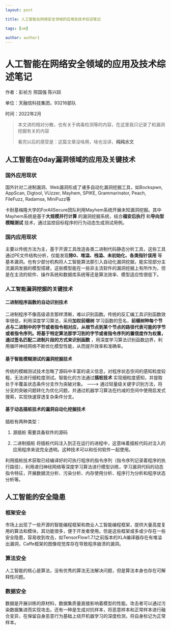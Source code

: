 ```yaml
---
layout: post

title: 人工智能在网络安全领域的应用及技术综述笔记

tags: [vm]

author: author1
---
```




# 人工智能在网络安全领域的应用及技术综述笔记

作者：彭祯方 邢国强 陈兴跃

单位：天融信科技集团，93216部队

时间：2022年2月

> 本文讲的相对分散，也有关于病毒检测等的内容，在这里我只记录了和漏洞挖掘有关的内容
>
> 看完以后的感受是：这篇文章没啥用，啥也没讲，**纯纯水文**

## 人工智能在0day漏洞领域的应用及关键技术

### 国外应用现状

国外针对二进制漏洞、Web漏洞形成了诸多自动化漏洞挖掘工具，如Bockspwn, AppScan, Digtool, VUzzer, Mayhem, SPIKE, Grammarinator, Peach, FileFuzz, Radamsa, MiniFuzz等

卡耐基梅隆大学的ForAllSecure团队利用Mayhem系统开展未知漏洞挖掘。其中Mayhem系统是基于**大规模并行计算** 的漏洞挖掘系统，结合**福安后执行** 和**导向型模糊测试** 技术，通过监控目标程序的行为动态生成测试用例。

### 国内应用现状

主要以传统方法为主，基于开源工具改造各类二进制代码静态分析工具，这些工具通过PE文件结构分析，仅能发现**除0、堆溢、栈溢、未初始化、各类指针误用** 等基本漏洞。也有少部分机构将人工智能算法那引入自动化漏洞挖掘，能实现部分主流漏洞发掘的模型搭建，这些模型能在一些非主流软件的漏洞挖掘上有所作为，但是在主流的软件、操作系统和数据库系统等还是算法效率、模型适应性很低下。

### 人工智能漏洞挖掘的关键技术

#### 二进制程序函数的自动识别技术

二进制程序不像高级语言那样清晰，难以识别函数。传统的反汇编工具识别函数效率很低，利用深度学习算法，采用**加权前缀树** 学习函数的签名，**前缀树种每个节点与二进制中的字节或者指令相对应，从根节点到某个节点的路径代表可能的字节或者指令序列。将基于特定算法那学习到的字节或者指令序列的置信度作为权重，通过签名匹配二进制片段的方式来识别函数** ，用深度学习算法识别函数边界，利用循环神经网络不断优化模型性能，从而提升效率和准确率。

#### 基于智能模糊测试的漏洞挖掘技术

传统的模糊测试技术忽略了源码中丰富的语义信息，对程序状态空间的感知粒度较粗，无法进行细粒度测试。智能化的方法通过**插桩技术** 实现细粒度感知，并提取处于半覆盖状态条件分支作为突破对象。 ---> 通过轻量级关键字识别方法，将分支的突破问题转化为优化问题，并通过机器学习算法在约减的空间中使用启发式搜索，实现快速穿透复杂条件分支。

#### 基于动态插桩技术的漏洞自动化挖掘技术

插桩有两种类型：

1. 源插桩 需要具备软件的源码

1. 二进制插桩 将插桩代码注入到正在运行的进程中，这意味着插桩代码对注入的应用程序来说完全透明。这种技术可以和任何软件一起使用。

利用插桩技术获取已经编译好的可执行程序的指令序列（指令序列记录着程序的执行路径），利用递归神经网络等深度学习算法进行模型训练，学习漏洞代码的动态指令特征，开展数据流分析、污染分析、内存使用分析、程序行为分析和程序状态分析等。

## 人工智能的安全隐患

### 框架安全

市场上出现了一些开源的智能编程框架和商业人工智能编程框架，提供大量高度复用的算法和模块，其功能很多，便于开发者使用。但是这些框架或多或少存在一些安全隐患，容易收到攻击，如TensorFlow1.7.1之前版本的XLA编译器存在有堆溢出漏洞，Caffe框架的图像视觉库存在导致程序崩溃的漏洞。

### 算法安全

人工智能的核心是算法，没有优秀的算法无法解决问题，但是算法本身也存在可解释性问题。

### 数据安全

数据是开展训练的原材料，数据集质量直接影响着模型的性能。攻击者可以通过污染数据集进而实现攻击。还有一种是生成对抗样本，将恶意样本和正常样本进行融合变异，在保留自身恶意行为基础上绕开机器学习的深度检测，将自身标记为正常样本。